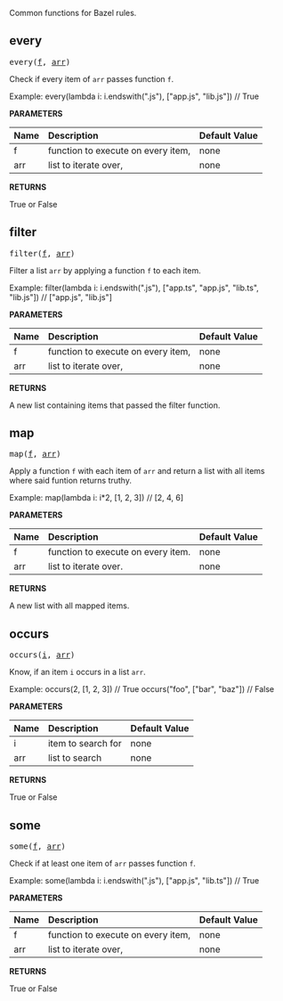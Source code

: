 <!-- Generated with Stardoc: http://skydoc.bazel.build -->

Common functions for Bazel rules.

<a id="every"></a>

## every

<pre>
every(<a href="#every-f">f</a>, <a href="#every-arr">arr</a>)
</pre>

Check if every item of `arr` passes function `f`.

Example:
  every(lambda i: i.endswith(".js"), ["app.js", "lib.js"]) // True


**PARAMETERS**


| Name  | Description | Default Value |
| :------------- | :------------- | :------------- |
| <a id="every-f"></a>f |  function to execute on every item,   |  none |
| <a id="every-arr"></a>arr |  list to iterate over,   |  none |

**RETURNS**

True or False


<a id="filter"></a>

## filter

<pre>
filter(<a href="#filter-f">f</a>, <a href="#filter-arr">arr</a>)
</pre>

Filter a list `arr` by applying a function `f` to each item.

Example:
  filter(lambda i: i.endswith(".js"), ["app.ts", "app.js", "lib.ts", "lib.js"]) // ["app.js", "lib.js"]


**PARAMETERS**


| Name  | Description | Default Value |
| :------------- | :------------- | :------------- |
| <a id="filter-f"></a>f |  function to execute on every item,   |  none |
| <a id="filter-arr"></a>arr |  list to iterate over,   |  none |

**RETURNS**

A new list containing items that passed the filter function.


<a id="map"></a>

## map

<pre>
map(<a href="#map-f">f</a>, <a href="#map-arr">arr</a>)
</pre>

Apply a function `f` with each item of `arr` and return a list with all items where said funtion returns truthy.

Example:
  map(lambda i: i*2, [1, 2, 3]) // [2, 4, 6]


**PARAMETERS**


| Name  | Description | Default Value |
| :------------- | :------------- | :------------- |
| <a id="map-f"></a>f |  function to execute on every item.   |  none |
| <a id="map-arr"></a>arr |  list to iterate over.   |  none |

**RETURNS**

A new list with all mapped items.


<a id="occurs"></a>

## occurs

<pre>
occurs(<a href="#occurs-i">i</a>, <a href="#occurs-arr">arr</a>)
</pre>

Know, if an item `i` occurs in a list `arr`.

Example:
  occurs(2, [1, 2, 3]) // True
  occurs("foo", ["bar", "baz"]) // False


**PARAMETERS**


| Name  | Description | Default Value |
| :------------- | :------------- | :------------- |
| <a id="occurs-i"></a>i |  item to search for   |  none |
| <a id="occurs-arr"></a>arr |  list to search   |  none |

**RETURNS**

True or False


<a id="some"></a>

## some

<pre>
some(<a href="#some-f">f</a>, <a href="#some-arr">arr</a>)
</pre>

Check if at least one item of `arr` passes function `f`.

Example:
  some(lambda i: i.endswith(".js"), ["app.js", "lib.ts"]) // True


**PARAMETERS**


| Name  | Description | Default Value |
| :------------- | :------------- | :------------- |
| <a id="some-f"></a>f |  function to execute on every item,   |  none |
| <a id="some-arr"></a>arr |  list to iterate over,   |  none |

**RETURNS**

True or False



